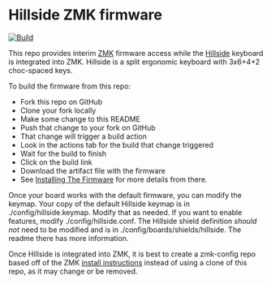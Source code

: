 # Hillside ZMK firmware

[![Build](https://github.com/mmccoyd/zmk-config/actions/workflows/build.yml/badge.svg)](https://github.com/mmccoyd/zmk-config/actions/workflows/build.yml)

This repo provides interim [ZMK](https://zmk.dev/docs) firmware access
 while the [Hillside](https://github.com/mmccoyd/hillside) keyboard is integrated into ZMK.
Hillside is a split ergonomic keyboard with 3x6+4+2 choc-spaced keys.

To build the firmware from this repo:
- Fork this repo on GitHub
- Clone your fork locally
- Make some change to this README
- Push that change to your fork on GitHub
- That change will trigger a build action
- Look in the actions tab for the build that change triggered
- Wait for the build to finish
- Click on the build link
- Download the artifact file with the firmware
- See [Installing The Firmware](https://zmk.dev/docs/user-setup#installing-the-firmware)
  for more details from there.

Once your board works with the default firmware,
  you can modify the keymap.
Your copy of the default Hillside keymap is in
  ./config/hillside.keymap.
Modify that as needed.
If you want to enable features,
  modify ./config/hillside.conf.
The Hillside shield definition *should not* need to be modified and is in ./config/boards/shields/hillside.
The readme there has more information.

Once Hillside is integrated into ZMK,
  it is best to create a zmk-config repo based off of the ZMK
  [install instructions](https://zmk.dev/docs/user-setup)
  instead of using a clone of this repo, as it may change or be removed.
